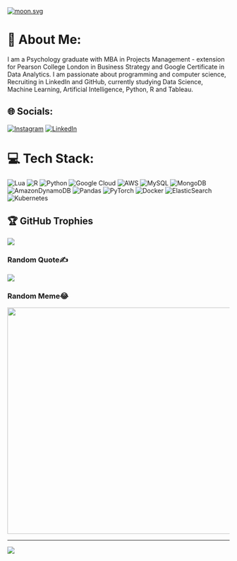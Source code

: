 <a href="https://moon-svg.minung.dev">
    <img src="https://moon-svg.minung.dev/moon.svg?size=150&theme=basic" alt="moon.svg" />
  </a>

# 💫 About Me:
I am a Psychology graduate with MBA in Projects Management - extension for Pearson College London in Business Strategy and Google Certificate in Data Analytics. I am passionate about programming and computer science, Recruiting in LinkedIn and GitHub, currently studying Data Science, Machine Learning, Artificial Intelligence, Python, R and Tableau. 

## 🌐 Socials:
[![Instagram](https://img.shields.io/badge/Instagram-%23E4405F.svg?logo=Instagram&logoColor=white)](https://instagram.com/jzcastellani_) [![LinkedIn](https://img.shields.io/badge/LinkedIn-%230077B5.svg?logo=linkedin&logoColor=white)]([https://linkedin.com/in/https://www.linkedin.com/in/josecneto2/](https://www.linkedin.com/in/josecneto2/)) 

# 💻 Tech Stack:
![Lua](https://img.shields.io/badge/lua-%232C2D72.svg?style=for-the-badge&logo=lua&logoColor=white) ![R](https://img.shields.io/badge/r-%23276DC3.svg?style=for-the-badge&logo=r&logoColor=white) ![Python](https://img.shields.io/badge/python-3670A0?style=for-the-badge&logo=python&logoColor=ffdd54) ![Google Cloud](https://img.shields.io/badge/Google%20Cloud-%234285F4.svg?style=for-the-badge&logo=google-cloud&logoColor=white) ![AWS](https://img.shields.io/badge/AWS-%23FF9900.svg?style=for-the-badge&logo=amazon-aws&logoColor=white) ![MySQL](https://img.shields.io/badge/mysql-%2300f.svg?style=for-the-badge&logo=mysql&logoColor=white) ![MongoDB](https://img.shields.io/badge/MongoDB-%234ea94b.svg?style=for-the-badge&logo=mongodb&logoColor=white) ![AmazonDynamoDB](https://img.shields.io/badge/Amazon%20DynamoDB-4053D6?style=for-the-badge&logo=Amazon%20DynamoDB&logoColor=white) ![Pandas](https://img.shields.io/badge/pandas-%23150458.svg?style=for-the-badge&logo=pandas&logoColor=white) ![PyTorch](https://img.shields.io/badge/PyTorch-%23EE4C2C.svg?style=for-the-badge&logo=PyTorch&logoColor=white) ![Docker](https://img.shields.io/badge/docker-%230db7ed.svg?style=for-the-badge&logo=docker&logoColor=white) ![ElasticSearch](https://img.shields.io/badge/-ElasticSearch-005571?style=for-the-badge&logo=elasticsearch) ![Kubernetes](https://img.shields.io/badge/kubernetes-%23326ce5.svg?style=for-the-badge&logo=kubernetes&logoColor=white)

## 🏆 GitHub Trophies
![](https://github-profile-trophy.vercel.app/?username=JoseCastellaniNeto&theme=onedark&no-frame=true&no-bg=true&margin-w=4)

### Random Quote✍️ 
![](https://quotes-github-readme.vercel.app/api?type=horizontal&theme=radical)

### Random Meme😂 
<img src="https://random-memer.herokuapp.com/" width="512px"/>

---
[![](https://visitcount.itsvg.in/api?id=JoseCastellaniNeto&icon=0&color=11)](https://visitcount.itsvg.in)
